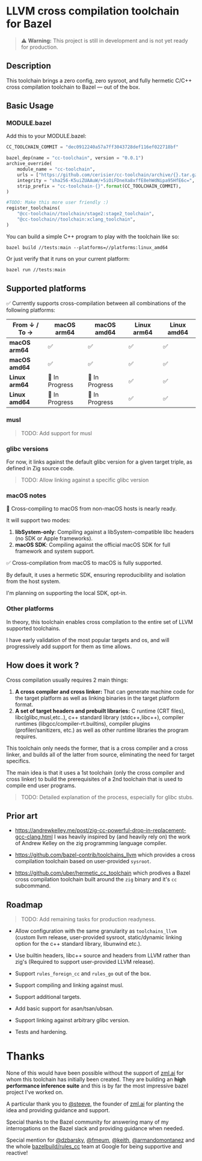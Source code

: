 # LLVM cross compilation toolchain for Bazel

> ⚠️ **Warning:** This project is still in development and is not yet ready for production.

## Description

This toolchain brings a zero config, zero sysroot, and fully hermetic C/C++ cross compilation toolchain to Bazel — out of the box.

## Basic Usage

### MODULE.bazel

Add this to your MODULE.bazel:
```python
CC_TOOLCHAIN_COMMIT = "dec0912240a57a7ff3043728def116ef022718bf"

bazel_dep(name = "cc-toolchain", version = "0.0.1")
archive_override(
    module_name = "cc-toolchain",
    urls = ["https://github.com/cerisier/cc-toolchain/archive/{}.tar.gz".format(CC_TOOLCHAIN_COMMIT)],
    integrity = "sha256-K5uiZUAAuW/+5iOiFDneXa8xffE8ehWdNipa95HfE6c=",
    strip_prefix = "cc-toolchain-{}".format(CC_TOOLCHAIN_COMMIT),
)

#TODO: Make this more user friendly :)
register_toolchains(
    "@cc-toolchain//toolchain/stage2:stage2_toolchain",
    "@cc-toolchain//toolchain:xclang_toolchain",
)
```

You can build a simple C++ program to play with the toolchain like so:
```
bazel build //tests:main --platforms=//platforms:linux_amd64
```

Or just verify that it runs on your current platform:
```sh
bazel run //tests:main
```

## Supported platforms

✅ Currently supports cross-compilation between all combinations of the following platforms:

| From ↓ / To → | macOS arm64 | macOS amd64 | Linux arm64 | Linux amd64 |
|---------------|-------------|-------------|-------------|-------------|
| **macOS arm64**  | ✅          | ✅          | ✅          | ✅          |
| **macOS amd64**  | ✅          | ✅          | ✅          | ✅          |
| **Linux arm64**  | 🚧 In Progress   | 🚧 In Progress   | ✅          | ✅          |
| **Linux amd64**  | 🚧 In Progress   | 🚧 In Progress   | ✅          | ✅          |

### musl

> TODO: Add support for musl

### glibc versions

For now, it links against the default glibc version for a given target triple, as defined in Zig source code.

> TODO: Allow linking against a specific glibc version

### macOS notes

🚧 Cross-compiling to macOS from non-macOS hosts is nearly ready.

It will support two modes:

1.	**libSystem-only**: Compiling against a libSystem-compatible libc headers (no SDK or Apple frameworks).
2.	**macOS SDK**: Compiling against the official macOS SDK for full framework and system support.

✅ Cross-compilation from macOS to macOS is fully supported.

By default, it uses a hermetic SDK, ensuring reproducibility and isolation from the host system.

I'm planning on supporting the local SDK, opt-in.

### Other platforms

In theory, this toolchain enables cross compilation to the entire set of LLVM supported toolchains.

I have early validation of the most popular targets and os, and will progressively add support for them as time allows.

## How does it work ?

Cross compilation usually requires 2 main things:
1. **A cross compiler and cross linker:** That can generate machine code for the target platform as well as linking binaries in the target platform format.
2. **A set of target headers and prebuilt libraries:** C runtime (CRT files), libc(glibc,musl,etc..), c++ standard library (stdc++,libc++), compiler runtimes (libgcc/compiler-rt.builtins), compiler plugins (profiler/sanitizers, etc.) as well as other runtime libraries the program requires.

This toolchain only needs the former, that is a cross compiler and a cross linker, and builds all of the latter from source, eliminating the need for target specifics.

The main idea is that it uses a 1st toolchain (only the cross compiler and cross linker) to build the prerequisites of a 2nd toolchain that is used to compile end user programs.

> TODO: Detailed explanation of the process, especially for glibc stubs.

## Prior art

- https://andrewkelley.me/post/zig-cc-powerful-drop-in-replacement-gcc-clang.html I was heavily inspired by (and heavily rely on) the work of Andrew Kelley on the zig programming language compiler.

- https://github.com/bazel-contrib/toolchains_llvm which provides a cross compilation toolchain based on user-provided `sysroot`.

- https://github.com/uber/hermetic_cc_toolchain which prodives a Bazel cross compilation toolchain built around the `zig` binary and it's `cc` subcommand.

## Roadmap

> TODO: Add remaining tasks for production readyness.

- Allow configuration with the same granularity as `toolchains_llvm` (custom llvm release, user-provided sysroot, static/dynamic linking option for the c++ standard library, libunwind etc.).
  
- Use builtin headers, libc++ source and headers from LLVM rather than zig's (Required to support user-provided LLVM release).

- Support `rules_foreign_cc` and `rules_go` out of the box.
- Support compiling and linking against musl.
- Support additional targets.
- Add basic support for asan/tsan/ubsan.
- Support linking against arbitrary glibc version.
- Tests and hardening.

# Thanks

None of this would have been possible without the support of [zml.ai](https://zml.ai/) for whom this toolchain has initially been created. They are building an **high performance inference suite** and this is by far the most impressive bazel project I've worked on.

A particular thank you to [@steeve](https://github.com/steeve), the founder of [zml.ai](https://zml.ai) for planting the idea and providing guidance and support.

Special thanks to the Bazel community for answering many of my interrogations on the Bazel slack and providing guidance when needed.

Special mention for [@dzbarsky](https://github.com/dzbarsky), [@fmeum](https://github.com/fmeum), [@keith](https://github.com/keith), [@armandomontanez](https://github.com/armandomontanez) and the whole [bazelbuild/rules_cc](https://github.com/bazelbuild/rules_cc) team at Google for being supportive and reactive!
